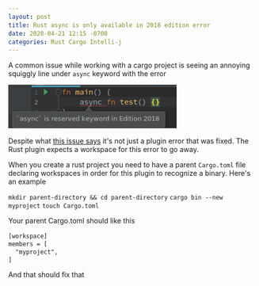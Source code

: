 ```yaml
---
layout: post
title: Rust async is only available in 2018 edition error
date: 2020-04-21 12:15 -0700
categories: Rust Cargo Intelli-j
---
```


A common issue while working with a cargo project is seeing an annoying squiggly line under `async` keyword with the error

<img src="/assets/posts/2020-04-21-rust-async-is-only-available-in-2018-edition-error.md/error.png" alt="async error" />

Despite what [this issue says](https://github.com/intellij-rust/intellij-rust/issues/4382) it's not just a plugin error that was fixed. The Rust plugin expects a workspace for this error to go away.

When you create a rust project you need to have a parent `Cargo.toml` file declaring workspaces in order for this plugin to recognize a binary. Here's an example

`mkdir parent-directory && cd parent-directory`
`cargo bin --new myproject`
`touch Cargo.toml`

Your parent Cargo.toml should like this

```
[workspace]
members = [
  "myproject",
]
```

And that should fix that
